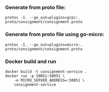 
### Generate from proto file:
    protoc -I. --go_out=plugins=grpc:.   proto/consignment/consignment.proto

### Generate from proto file using **go-micro**:

    protoc -I. --go_out=plugins=micro:. proto/consignment/consignment.proto

### Docker build and run

    docker build -t consignment-service .
    docker run -p 50051:50051 \
        -e MICRO_SERVER_ADDRESS=:50051 \
        consignment-service